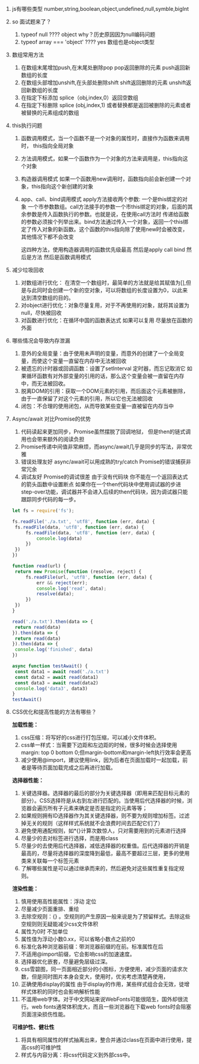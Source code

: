 1. js有哪些类型
    number,string,boolean,object,undefined,null,symble,bigInt
2. so 面试题来了？
   1. typeof null ????
      object why？历史原因因为null编码问题
   2. typeof array === 'object' ????
      yes 数组也是object类型
3. 数组常用方法
   1. 在数组末尾增加push,在末尾处删除pop  pop返回删除的元素 push返回新数组的长度
   2. 在数组头部增加unshift,在头部处删除shift shift返回删除的元素 unshift返回新数组的长度
   3. 在指定下标添加 splice（obj,index,0）返回空数组
   4. 在指定下标删除 splice (obj,index,1) 或者替换都是返回被删除的元素或者被替换的元素组成的数组

4. this执行问题

    1. 函数调用模式，当一个函数不是一个对象的属性时，直接作为函数来调用时， this指向全局对象

    2.  方法调用模式，如果一个函数作为一个对象的方法来调用是，this指向这个对象

    3. 构造器调用模式 如果一个函数用new调用时，函数指向前会新创建一个对象，this指向这个新创建的对象

    4. app、call、bind调用模式 apply方法接收两个参数: 一个是this绑定的对象 一个市参数数组。call方法接手的参数一个市this绑定的对象，后面的其余参数是传入函数执行的参数。也就是说，在使用call方法时 传递给函数的参数必须挨个列举出来。bind方法通过传入一个对象，返回一个this绑定了传入对象的新函数。这个函数的this指向除了使用new时会被改变，其他情况下都不会改变

       这四种方法，使用构造器调用的函数优先级最高 然后是apply call bind 然后是方法 然后是函数调用模式

5. 减少垃圾回收

    1. 对数组进行优化： 在清空一个数组时，最简单的方法就是给其赋值为[],但是与此同时会创建一个新的空对象，可以将数组的长度设置为0，以此来达到清空数组的目的。
    2. 对object进行优化：对象尽量复用，对于不再使用的对象，就将其设置为null，尽快被回收
    3. 对函数进行优化：在循环中国的函数表达式 如果可以复用 尽量放在函数的外面

6. 哪些情况会导致内存泄漏
   1. 意外的全局变量：由于使用未声明的变量，而意外的创建了一个全局变量，而使这个变量一直留在内存中无法被回收
   2. 被遗忘的计时器或回调函数：设置了setInterval 定时器，而忘记取消它 如果循环函数有对外部变量的引用的话，那么这个变量会被一直留在内存中，而无法被回收。
   3. 脱离DOM的引用：获取一个DOM元素的引用，而后面这个元素被删除，由于一直保留了对这个元素的引用，所以它也无法被回收
   4. 闭包：不合理的使用闭包，从而导致某些变量一直被留在内存当中

7. Async/await 对比Promise的优势

   1.  代码读起来更加同步，Promise虽然摆脱了回调地狱， 但是then的链式调用也会带来额外的阅读负担
   2. Promise传递中间值非常麻烦，而async/await几乎是同步的写法，非常优雅
   3. 错误处理友好 async/await可以用成熟的try/catch Promise的错误捕获非常冗余
   4. 调试友好 Promise的调试很差 由于没有代码块 你不能在一个返回表达式的箭头函数中设置断点 如果你在一个then代码块中使用调试器的步进 step-over功能，调试器并不会进入后续的then代码块，因为调试器只能跟踪同步代码的每一步。

   ```javascript
   let fs = require('fs');
   
   fs.readFile('./a.txt', 'utf8', function (err, data) {
   	fs.readFile(data, 'utf8', function (err, data) {
   		fs.readFile(data, 'utf8', function (err, data) {
   			console.log(data)
   		})
   	})
   })
   
   function read(url) {
   	return new Promise(function (resolve, reject) {
   		fs.readFile(url, 'utf8', function (err, data) {
   			err && reject(err);
   			console.log('read', data);
   			resolve(data);
   		})
   	})
   }
   
   read('./a.txt').then(data => {
   	return read(data)
   }).then(data => {
   	return read(data)
   }).then(data => {
   	console.log('finished', data)
   })
   
   async function testAwait() {
   	const data1 = await read('./a.txt')
   	const data2 = await read(data1)
   	const data3 = await read(data2)
   	console.log('data3', data3)
   }
   testAwait()
   ```

8. CSS优化和提高性能的方法有哪些？

   **加载性能：**

   1. css压缩：将写好的css进行打包压缩，可以减小文件体积。
   2. css单一样式：当需要下边距和左边距的时候，很多时候会选择使用margin: top 0 bottom 0;但margin-bottom和margin-left执行效率会更高
   3. 减少使用@import，建议使用link，因为后者在页面加载时一起加载，前者是等待页面加载完成之后再进行加载。

   **选择器性能：**

   1. 关键选择器。选择器的最后的部分为关键选择器（即用来匹配目标元素的部分）。CSS选择符是从右到左进行匹配的。当使用后代选择器的时候，浏览器会遍历所有子元素来确定是否是指定的元素等等；
   2. 如果规则拥有ID选择器作为其关键选择器，则不要为规则增加标签。过滤掉无关的规则（这样样式系统就不会浪费时间去匹配它们了）
   3. 避免使用通配规则，如*{}计算次数惊人，只对需要用到的元素进行选择
   4. 尽量少的去对标签进行选择，而是用class
   5. 尽量少的去使用后代选择器，减低选择器的权重值。后代选择器的开销是最高的，尽量将选择器的深度降到最低，最高不要超过三层，更多的使用类来关联每一个标签元素
   6. 了解哪些属性是可以通过继承而来的，然后避免对这些属性重复指定规则。

   **渲染性能：**

   1. 慎用使用高性能属性：浮动 定位
   2. 尽量减少页面重排、重绘
   3. 去除空规则：{} 。空规则的产生原因一般来说是为了预留样式。去除这些空规则则无疑能减少css文件体积
   4. 属性为0时 不加单位
   5. 属性值为浮动小数0.xx，可以省略小数点之前的0
   6. 标准化各种浏览器前缀：带浏览器前缀的在前。标准属性在后
   7. 不适用@import前缀，它会影响css的加速速度。
   8. 选择器优化嵌套，尽量避免层级过深。
   9. css雪碧图，同一页面相近部分的小图标，方便使用，减少页面的请求次数，但是同时图片本身会变大，使用时，优劣考虑清楚再使用，
   10. 正确使用display的属性 由于display的作用，某些样式组合会无效，徒增样式体积的同时也会影响解析性能
   11. 不滥用web字体。对于中文网站来说WebFonts可能很陌生，国外却很流行。web fonts通常体积庞大，而且一些浏览器在下载web fonts时会阻塞页面渲染损伤性能。

   **可维护性、健壮性**

   1. 将具有相同属性的样式抽离出来，整合并通过class在页面中进行使用，提高css的可维护性
   2. 样式与内容分离：将css代码定义到外部css中。

